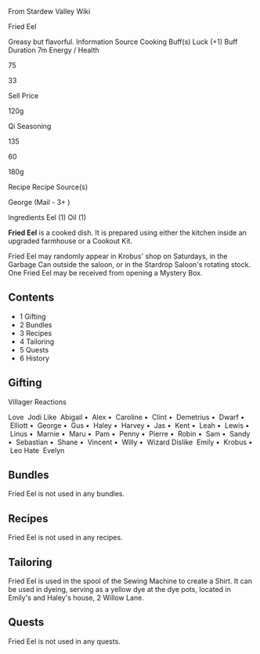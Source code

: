 From Stardew Valley Wiki

Fried Eel

Greasy but flavorful. Information Source Cooking Buff(s) Luck (+1) Buff Duration 7m Energy / Health

75

33

Sell Price

120g

Qi Seasoning

135

60

180g

Recipe Recipe Source(s)

George (Mail - 3+ )

Ingredients Eel (1) Oil (1)

**Fried Eel** is a cooked dish. It is prepared using either the kitchen inside an upgraded farmhouse or a Cookout Kit.

Fried Eel may randomly appear in Krobus' shop on Saturdays, in the Garbage Can outside the saloon, or in the Stardrop Saloon's rotating stock. One Fried Eel may be received from opening a Mystery Box.

## Contents

- 1 Gifting
- 2 Bundles
- 3 Recipes
- 4 Tailoring
- 5 Quests
- 6 History

## Gifting

Villager Reactions

Love  Jodi Like  Abigail •  Alex •  Caroline •  Clint •  Demetrius •  Dwarf •  Elliott •  George •  Gus •  Haley •  Harvey •  Jas •  Kent •  Leah •  Lewis •  Linus •  Marnie •  Maru •  Pam •  Penny •  Pierre •  Robin •  Sam •  Sandy •  Sebastian •  Shane •  Vincent •  Willy •  Wizard Dislike  Emily •  Krobus •  Leo Hate  Evelyn

## Bundles

Fried Eel is not used in any bundles.

## Recipes

Fried Eel is not used in any recipes.

## Tailoring

Fried Eel is used in the spool of the Sewing Machine to create a Shirt. It can be used in dyeing, serving as a yellow dye at the dye pots, located in Emily's and Haley's house, 2 Willow Lane.

## Quests

Fried Eel is not used in any quests.